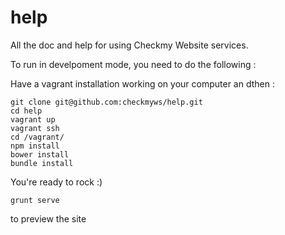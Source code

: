 help
====

All the doc and help for using Checkmy Website services.


To run in develpoment mode, you need to do the following :

Have a vagrant installation working on your computer an dthen :

~~~~
git clone git@github.com:checkmyws/help.git
cd help
vagrant up
vagrant ssh
cd /vagrant/
npm install
bower install
bundle install
~~~~

You're ready to rock :)

~~~~
grunt serve
~~~~

to preview the site
